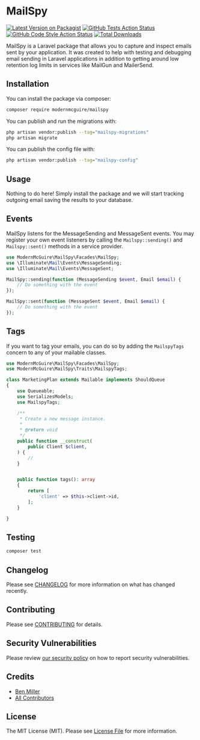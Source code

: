 # MailSpy

[![Latest Version on Packagist](https://img.shields.io/packagist/v/modernmcguire/mailspy.svg?style=flat-square)](https://packagist.org/packages/modernmcguire/mailspy)
[![GitHub Tests Action Status](https://img.shields.io/github/actions/workflow/status/modernmcguire/mailspy/run-tests.yml?branch=main&label=tests&style=flat-square)](https://github.com/modernmcguire/mailspy/actions?query=workflow%3Arun-tests+branch%3Amain)
[![GitHub Code Style Action Status](https://img.shields.io/github/actions/workflow/status/modernmcguire/mailspy/fix-php-code-style-issues.yml?branch=main&label=code%20style&style=flat-square)](https://github.com/modernmcguire/mailspy/actions?query=workflow%3A"Fix+PHP+code+style+issues"+branch%3Amain)
[![Total Downloads](https://img.shields.io/packagist/dt/modernmcguire/mailspy.svg?style=flat-square)](https://packagist.org/packages/modernmcguire/mailspy)

MailSpy is a Laravel package that allows you to capture and inspect emails sent by your application. It was created to help with testing and debugging email sending in Laravel applications in addition to getting around low retention log limits in services like MailGun and MailerSend.

## Installation

You can install the package via composer:

```bash
composer require modernmcguire/mailspy
```

You can publish and run the migrations with:

```bash
php artisan vendor:publish --tag="mailspy-migrations"
php artisan migrate
```

You can publish the config file with:

```bash
php artisan vendor:publish --tag="mailspy-config"
```

## Usage

Nothing to do here! Simply install the package and we will start tracking outgoing email saving the results to your database.

## Events

MailSpy listens for the MessageSending and MessageSent events.
You may register your own event listeners by calling the `Mailspy::sending()` and `Mailspy::sent()` methods in a service provider.

```php
use ModernMcGuire\MailSpy\Facades\MailSpy;
use \Illuminate\Mail\Events\MessageSending;
use \Illuminate\Mail\Events\MessageSent;

MailSpy::sending(function (MessageSending $event, Email $email) {
    // Do something with the event
});

MailSpy::sent(function (MessageSent $event, Email $email) {
    // Do something with the event
});
```


## Tags

If you want to tag your emails, you can do so by adding the `MailspyTags` concern to any of your mailable classes.

```php
use ModernMcGuire\MailSpy\Facades\MailSpy;
use ModernMcGuire\MailSpy\Traits\MailspyTags;

class MarketingPlan extends Mailable implements ShouldQueue
{
    use Queueable;
    use SerializesModels;
    use MailspyTags;

    /**
     * Create a new message instance.
     *
     * @return void
     */
    public function __construct(
        public Client $client,
    ) {
        //
    }


    public function tags(): array
    {
        return [
            'client' => $this->client->id,
        ];
    }

}

```

## Testing

```bash
composer test
```

## Changelog

Please see [CHANGELOG](CHANGELOG.md) for more information on what has changed recently.

## Contributing

Please see [CONTRIBUTING](CONTRIBUTING.md) for details.

## Security Vulnerabilities

Please review [our security policy](../../security/policy) on how to report security vulnerabilities.

## Credits

- [Ben Miller](https://github.com/modernben)
- [All Contributors](../../contributors)

## License

The MIT License (MIT). Please see [License File](LICENSE.md) for more information.
